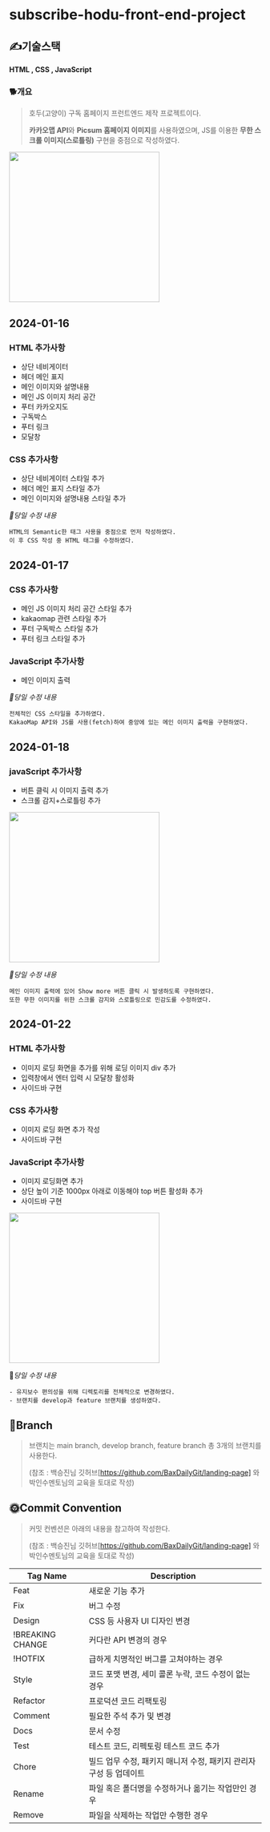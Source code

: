 # subscribe-hodu-front-end-project
## ✍기술스택
**HTML , CSS , JavaScript**

### 🐕개요
> 호두(고양이) 구독 홈페이지 프런트엔드 제작 프로젝트이다.
> 
> **카카오맵 API**와 **Picsum 홈페이지 이미지**를 사용하였으며, JS를 이용한 **무한 스크롤 이미지(스로틀링)** 구현을 중점으로 작성하였다. 

<img src="https://github.com/YoHanKi/subscribe-hodu-front-end-project/assets/139758405/f437bfcb-e62b-401b-af22-f63a3f38d103" width="300">

## 2024-01-16
### HTML 추가사항
- 상단 네비게이터
- 헤더 메인 표지
- 메인 이미지와 설명내용
- 메인 JS 이미지 처리 공간
- 푸터 카카오지도
- 구독박스
- 푸터 링크
- 모달창

### CSS 추가사항
- 상단 네비게이터 스타일 추가
- 헤더 메인 표지 스타일 추가
- 메인 이미지와 설명내용 스타일 추가


*🔨당일 수정 내용*
```
HTML의 Semantic한 태그 사용을 중점으로 먼저 작성하였다. 
이 후 CSS 작성 중 HTML 태그를 수정하였다.
```

## 2024-01-17
### CSS 추가사항
- 메인 JS 이미지 처리 공간 스타일 추가
- kakaomap 관련 스타일 추가
- 푸터 구독박스 스타일 추가
- 푸터 링크 스타일 추가

### JavaScript 추가사항
- 메인 이미지 출력

*🔨당일 수정 내용*
```
전체적인 CSS 스타일을 추가하였다. 
KakaoMap API와 JS를 사용(fetch)하여 중앙에 있는 메인 이미지 출력을 구현하였다.
```

## 2024-01-18
### javaScript 추가사항
- 버튼 클릭 시 이미지 출력 추가
- 스크롤 감지+스로틀링 추가

<img src="https://github.com/YoHanKi/subscribe-hodu-front-end-project/assets/139758405/cd61a162-2b9e-43b2-9310-574774a53a17" width="300">


*🔨당일 수정 내용*
```
메인 이미지 출력에 있어 Show more 버튼 클릭 시 발생하도록 구현하였다.
또한 무한 이미지를 위한 스크롤 감지와 스로틀링으로 민감도를 수정하였다.
```
## 2024-01-22


### HTML 추가사항
- 이미지 로딩 화면을 추가를 위해 로딩 이미지 div 추가
- 입력창에서 엔터 입력 시 모달창 활성화
- 사이드바 구현

### CSS 추가사항
- 이미지 로딩 화면 추가 작성
- 사이드바 구현

### JavaScript 추가사항
- 이미지 로딩화면 추가
- 상단 높이 기준 1000px 아래로 이동해야 top 버튼 활성화 추가
- 사이드바 구현
  
<img src="https://github.com/YoHanKi/subscribe-hodu-front-end-project/assets/139758405/90d39c81-7d98-4382-9df7-ace891f61467" width="300">

🔨*당일 수정 내용*
```
- 유지보수 편의성을 위해 디렉토리를 전체적으로 변경하였다.
- 브랜치를 develop과 feature 브랜치를 생성하였다.
```

## 🌈Branch
> 브랜치는 main branch, develop branch, feature branch 총 3개의 브랜치를 사용한다.
> 
> (참조 : 백승진님 깃허브[https://github.com/BaxDailyGit/landing-page] 와 박인수멘토님의 교육을 토대로 작성)


## 🌞Commit Convention
> 커밋 컨벤션은 아래의 내용을 참고하여 작성한다.
> 
> (참조 : 백승진님 깃허브[https://github.com/BaxDailyGit/landing-page] 와 박인수멘토님의 교육을 토대로 작성)

 |Tag Name|Description|
|------|---|
|Feat|새로운 기능 추가|
|Fix|버그 수정|
|Design|CSS 등 사용자 UI 디자인 변경|
|!BREAKING CHANGE|커다란 API 변경의 경우|
|!HOTFIX|급하게 치명적인 버그를 고쳐야하는 경우|
|Style|코드 포맷 변경, 세미 콜론 누락, 코드 수정이 없는 경우|
|Refactor|프로덕션 코드 리팩토링|
|Comment|필요한 주석 추가 및 변경|
|Docs|문서 수정|
|Test|테스트 코드, 리펙토링 테스트 코드 추가|
|Chore|빌드 업무 수정, 패키지 매니저 수정, 패키지 관리자 구성 등 업데이트|
|Rename|파일 혹은 폴더명을 수정하거나 옮기는 작업만인 경우|
|Remove|파일을 삭제하는 작업만 수행한 경우|
